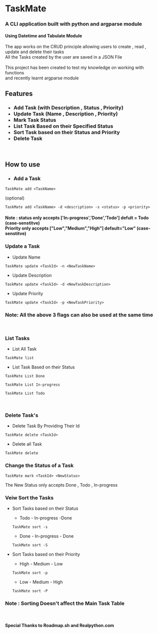 <h1>TaskMate</h1>
<h3>A CLI application built with python and argparse module </h3>
<h4>Using Datetime and Tabulate Module</h4>
The app works on the CRUD principle 
allowing users to create , read , update and delete their tasks
</br>
All the Tasks created by the user are saved in a JSON File
</br></br>
This project has been created to test my knowledge on working with functions </br>
and recently learnt  argparse module
</br>
<h2>Features</h2>
<h3>

- Add Task (with Description , Status , Priority)
- Update Task (Name , Description , Priority)
- Mark Task Status
- List Task Based on their Specified Status
- Sort Task based on their Status and Priority
- Delete Task 
</h3>
</br>
<h2>How to use</h2>
<h3>

- Add a Task</h3>

```
TaskMate add <TaskName> 
```
(optional)

```
TaskMate add <TaskName> -d <description> -s <status> -p <priority>
```
<h4>Note : status only accepts ['In-progress','Done','Todo'] defult = Todo (case-senstitve) 
</br>
Priority only accepts ["Low","Medium","High"] default="Low"
(case-senstitve) </h4>
<h3>Update a Task</h3>

- Update Name

```
TaskMate update <TaskId> -n <NewTaskName>
```

- Update Description

```
TaskMate update <TaskId> -d <NewTaskDescription>
```

- Update Priority

```
TaskMate update <TaskId> -p <NewTaskPriority>
```
<h3>Note: All the above 3 flags can also be used at the same time </h3>
</br>
<h3> List Tasks </h3>

- List All Task

```
TaskMate list
```

- List Task Based on their Status

```
TaskMate List Done 
```

```
TaskMate List In-progress 
```

```
TaskMate List Todo 
```
</br>
<h3>Delete Task's</h3>

- Delete Task By Providing Their Id

```
TaskMate delete <TaskId>
```
- Delete all Task

```
TaskMate delete
```
<h3>Change the Status of a Task</h3>

```
TaskMate mark <TaskId> <NewStatus>
```
The New Status only accepts Done , Todo , In-progress
</br>
<h3>Veiw Sort the Tasks </h3>

- Sort Tasks based on their Status
    - Todo - In-progress -Done

    ```
    TaskMate sort -s
    ```
    - Done - In-progress - Done

    ```
    TaskMate sort -S
    ```
- Sort Tasks based on their Priority
    - High - Medium - Low

    ```
    TaskMate sort -p
    ```
    - Low - Medium - High

    ```
    TaskMate sort -P
    ```
<h3>Note : Sorting Doesn't affect the Main Task Table</h3>
</br>
<h4>Special Thanks to Roadmap.sh and Realpython.com </h4>
